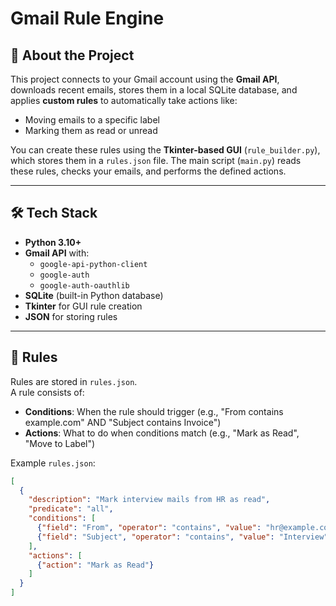 # Gmail Rule Engine

## 📌 About the Project
This project connects to your Gmail account using the **Gmail API**, downloads recent emails, stores them in a local SQLite database, and applies **custom rules** to automatically take actions like:
- Moving emails to a specific label
- Marking them as read or unread

You can create these rules using the **Tkinter-based GUI** (`rule_builder.py`), which stores them in a `rules.json` file. The main script (`main.py`) reads these rules, checks your emails, and performs the defined actions.

---

## 🛠 Tech Stack
- **Python 3.10+**
- **Gmail API** with:
  - `google-api-python-client`
  - `google-auth`
  - `google-auth-oauthlib`
- **SQLite** (built-in Python database)
- **Tkinter** for GUI rule creation
- **JSON** for storing rules

---

## 📜 Rules
Rules are stored in `rules.json`.  
A rule consists of:
- **Conditions**: When the rule should trigger (e.g., "From contains example.com" AND "Subject contains Invoice")
- **Actions**: What to do when conditions match (e.g., "Mark as Read", "Move to Label")

Example `rules.json`:
```json
[
  {
    "description": "Mark interview mails from HR as read",
    "predicate": "all",
    "conditions": [
      {"field": "From", "operator": "contains", "value": "hr@example.com"},
      {"field": "Subject", "operator": "contains", "value": "Interview"}
    ],
    "actions": [
      {"action": "Mark as Read"}
    ]
  }
]

